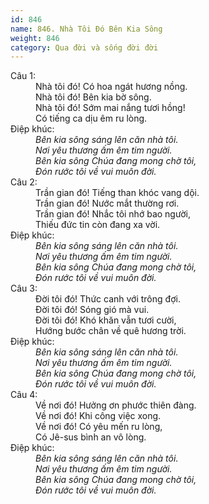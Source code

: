 ```yaml
---
id: 846
name: 846. Nhà Tôi Đó Bên Kia Sông
weight: 846
category: Qua đời và sống đời đời
---
```

<dl><dt>Câu 1:</dt><dd data-verse="1">Nhà tôi đó! Có hoa ngát hương nồng. <br/>Nhà tôi đó! Bên kia bờ sông. <br/>Nhà tôi đó! Sớm mai nắng tươi hồng! <br/>Có tiếng ca dịu êm ru lòng. </dd><dt>Điệp khúc:</dt><dd data-chorus="1"><em>Bên kia sông sáng lên căn nhà tôi. <br/>Nơi yêu thương ấm êm tim người. <br/>Bên kia sông Chúa đang mong chờ tôi, <br/>Đón rước tôi về vui muôn đời. </em></dd><dt>Câu 2:</dt><dd data-verse="2">Trần gian đó! Tiếng than khóc vang dội. <br/>Trần gian đó! Nước mắt thường rơi. <br/>Trần gian đó! Nhắc tôi nhớ bao người, <br/>Thiếu đức tin còn đang xa vời. </dd><dt>Điệp khúc:</dt><dd data-chorus="1"><em>Bên kia sông sáng lên căn nhà tôi. <br/>Nơi yêu thương ấm êm tim người. <br/>Bên kia sông Chúa đang mong chờ tôi, <br/>Đón rước tôi về vui muôn đời. </em></dd><dt>Câu 3:</dt><dd data-verse="3">Đời tôi đó! Thức canh với trông đợi. <br/>Đời tôi đó! Sóng gió mà vui. <br/>Đời tôi đó! Khó khăn vẫn tươi cười, <br/>Hướng bước chân về quê hương trời. </dd><dt>Điệp khúc:</dt><dd data-chorus="1"><em>Bên kia sông sáng lên căn nhà tôi. <br/>Nơi yêu thương ấm êm tim người. <br/>Bên kia sông Chúa đang mong chờ tôi, <br/>Đón rước tôi về vui muôn đời. </em></dd><dt>Câu 4:</dt><dd data-verse="4">Về nơi đó! Hưởng ơn phước thiên đàng. <br/>Về nơi đó! Khi công việc xong. <br/>Về nơi đó! Có yêu mến ru lòng, <br/>Có Jê-sus bình an vô lòng. </dd><dt>Điệp khúc:</dt><dd data-chorus="1"><em>Bên kia sông sáng lên căn nhà tôi. <br/>Nơi yêu thương ấm êm tim người. <br/>Bên kia sông Chúa đang mong chờ tôi, <br/>Đón rước tôi về vui muôn đời. </em></dd></dl>
